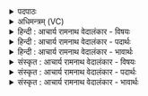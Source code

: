 <details><summary>पदपाठः</summary>

भू꣣या꣡म꣢। ते꣣। सुमतौ꣢। सु꣢। मतौ꣢। वा꣣जि꣡नः꣢। व꣣य꣢म्। मा। नः꣣। स्तः। अभि꣡मा꣢तये। अ꣣भि꣢। मा꣣तये। अ꣣स्मा꣢न्। चि꣣त्रा꣡भिः꣢। अ꣣वतात्। अभि꣡ष्टि꣢भिः। आ। नः꣣। सुम्ने꣡षु꣢। या꣣मय। १४२२।
</details>

<details><summary>अधिमन्त्रम् (VC)</summary>

- इन्द्रः
- मेध्यातिथिः काण्वः
- बार्हतः प्रगाथः (विषमा बृहती, समा सतोबृहती)
- पञ्चमः
</details>

<details><summary>हिन्दी : आचार्य रामनाथ वेदालंकार - विषयः</summary>

अगले मन्त्र में फिर परमेश्वर से प्रार्थना है।
</details>

<details><summary>हिन्दी : आचार्य रामनाथ वेदालंकार - पदार्थः</summary>

पदार्थान्वयभाषाः -  हे इन्द्र जगदीश्वर! (वयम्)आपके उपासक हम(वाजिनः)बलवान् होते हुए(ते)आपकी(सुमतौ)सुमति में(भूयाम)होवें,अर्थात् आपसे मिलनेवाली सुमति के पात्र बनें। आप(नः)हमें(अभिमातये)अभिमान के(मा स्तः)वशीभूत मत होने दो।(अस्मान्)हम स्तोताओं की(चित्राभिः)अद्भुत(अभिष्टिभिः)अभीष्ट आध्यात्मिक और भौतिक सम्पत्तियों से(अवतात्)रक्षा करो। साथ ही(नः)हमें(सुम्नेषु)दिव्य आनन्दों में(आ यामय)रमाओ ॥२॥
</details>

<details><summary>हिन्दी : आचार्य रामनाथ वेदालंकार - भावार्थः</summary>

भावार्थभाषाः -  मनुष्य सुमति को पाकर और अभिमान को दूर करके जगदीश्वर से रक्षा किया जाकर सुखी होता है ॥२॥
</details>

<details><summary>संस्कृत : आचार्य रामनाथ वेदालंकार - विषयः</summary>

अथ पुनरपि परमेश्वरः प्रार्थ्यते।
</details>

<details><summary>संस्कृत : आचार्य रामनाथ वेदालंकार - पदार्थः</summary>

पदार्थान्वयभाषाः -  हे इन्द्र जगदीश्वर! (वयम्)तवोपासकाः(वाजिनः)बलवन्तः सन्तः(ते)तव(सुमतौ)सन्मतौ(भूयाम)वर्तिषीमहि,त्वत्तः प्राप्यमाणायाः सुमतेः पात्रतां व्रजेमेत्यर्थः। त्वम्(नः)अस्मान्(अभिमातये२)अभिमानाय(मा स्तः३)न स्तृणु,न वशीकुरु[स्तृञ् आच्छादने,स्वादिः।] (अस्मान्)स्तोतॄन्(चित्राभिः)अद्भुताभिः(अभिष्टिभिः)अभीष्टाभिः आध्यात्मिकीभिर्भौतिकीभिश्च सम्पद्भिः(अवतात्)रक्षतात्। किञ्च(नः)अस्मान्(सुम्नेषु)दिव्येषु आनन्देषु।[सुम्नमिति सुखनाम। निघं० ३।६।] (आ यामय)आयतान् कुरु,रमयेत्यर्थः ॥२॥
</details>

<details><summary>संस्कृत : आचार्य रामनाथ वेदालंकार - भावार्थः</summary>

भावार्थभाषाः -  मनुष्यः सुमतिं प्राप्याभिमानं च निरस्य जगदीश्वरेण रक्षितः सन् सुखी जायते ॥२॥
</details>